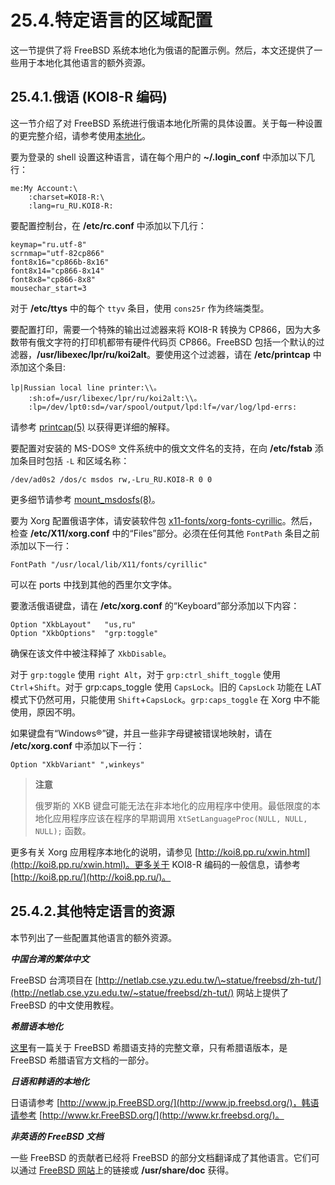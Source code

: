 # 25.4.特定语言的区域配置

这一节提供了将 FreeBSD 系统本地化为俄语的配置示例。然后，本文还提供了一些用于本地化其他语言的额外资源。

## 25.4.1.俄语 (KOI8-R 编码)

这一节介绍了对 FreeBSD 系统进行俄语本地化所需的具体设置。关于每一种设置的更完整介绍，请参考使用[本地化](https://docs.freebsd.org/en/books/handbook/book/#using-localization)。

要为登录的 shell 设置这种语言，请在每个用户的 **\~/.login_conf** 中添加以下几行：

```shell-session
me:My Account:\
	:charset=KOI8-R:\
	:lang=ru_RU.KOI8-R:
```

要配置控制台，在 **/etc/rc.conf** 中添加以下几行：

```shell-session
keymap="ru.utf-8"
scrnmap="utf-82cp866"
font8x16="cp866b-8x16"
font8x14="cp866-8x14"
font8x8="cp866-8x8"
mousechar_start=3
```

对于 **/etc/ttys** 中的每个 `ttyv` 条目，使用 `cons25r` 作为终端类型。

要配置打印，需要一个特殊的输出过滤器来将 KOI8-R 转换为 CP866，因为大多数带有俄文字符的打印机都带有硬件代码页 CP866。FreeBSD 包括一个默认的过滤器，**/usr/libexec/lpr/ru/koi2alt**。要使用这个过滤器，请在 **/etc/printcap** 中添加这个条目:

```shell-session
lp|Russian local line printer:\\。
	:sh:of=/usr/libexec/lpr/ru/koi2alt:\\。
	:lp=/dev/lpt0:sd=/var/spool/output/lpd:lf=/var/log/lpd-errs:
```

请参考 [printcap(5)](https://www.freebsd.org/cgi/man.cgi?query=printcap&sektion=5&format=html) 以获得更详细的解释。

要配置对安装的 MS-DOS® 文件系统中的俄文文件名的支持，在向 **/etc/fstab** 添加条目时包括 `-L` 和区域名称：

```shell-session
/dev/ad0s2 /dos/c msdos rw,-Lru_RU.KOI8-R 0 0
```

更多细节请参考 [mount_msdosfs(8)](https://www.freebsd.org/cgi/man.cgi?query=mount_msdosfs&sektion=8&format=html)。

要为 Xorg 配置俄语字体，请安装软件包 [x11-fonts/xorg-fonts-cyrillic](https://cgit.freebsd.org/ports/tree/x11-fonts/xorg-fonts-cyrillic/pkg-descr)。然后，检查 **/etc/X11/xorg.conf** 中的“Files”部分。必须在任何其他 `FontPath` 条目之前添加以下一行：

```shell-session
FontPath "/usr/local/lib/X11/fonts/cyrillic"
```

可以在 ports 中找到其他的西里尔文字体。

要激活俄语键盘，请在 **/etc/xorg.conf** 的“Keyboard”部分添加以下内容：

```shell-session
Option "XkbLayout"   "us,ru"
Option "XkbOptions"  "grp:toggle"
```

确保在该文件中被注释掉了 `XkbDisable`。

对于 `grp:toggle` 使用 `right Alt`，对于 `grp:ctrl_shift_toggle` 使用 `Ctrl`+`Shift`。对于 grp:caps_toggle 使用 `CapsLock`。旧的 `CapsLock` 功能在 LAT 模式下仍然可用，只能使用 `Shift`+`CapsLock`。`grp:caps_toggle` 在 Xorg 中不能使用，原因不明。

如果键盘有“Windows®”键，并且一些非字母键被错误地映射，请在 **/etc/xorg.conf** 中添加以下一行：

```shell-session
Option "XkbVariant" ",winkeys"
```

> **注意**
>
> 俄罗斯的 XKB 键盘可能无法在非本地化的应用程序中使用。最低限度的本地化应用程序应该在程序的早期调用 `XtSetLanguageProc(NULL, NULL, NULL);` 函数。

更多有关 Xorg 应用程序本地化的说明，请参见 [http://koi8.pp.ru/xwin.html](http://koi8.pp.ru/xwin.html)。更多关于 KOI8-R 编码的一般信息，请参考 [http://koi8.pp.ru/](http://koi8.pp.ru/)。

## 25.4.2.其他特定语言的资源

本节列出了一些配置其他语言的额外资源。

_**中国台湾的繁体中文**_

FreeBSD 台湾项目在 [http://netlab.cse.yzu.edu.tw/\~statue/freebsd/zh-tut/](http://netlab.cse.yzu.edu.tw/~statue/freebsd/zh-tut/) 网站上提供了 FreeBSD 的中文使用教程。

_**希腊语本地化**_

[这里](https://www.freebsd.org/doc/gr/articles/greek-language-support/)有一篇关于 FreeBSD 希腊语支持的完整文章，只有希腊语版本，是 FreeBSD 希腊语官方文档的一部分。

_**日语和韩语的本地化**_

日语请参考 [http://www.jp.FreeBSD.org/](http://www.jp.freebsd.org/)，韩语请参考 [http://www.kr.FreeBSD.org/](http://www.kr.freebsd.org/)。

_**非英语的 FreeBSD 文档**_

一些 FreeBSD 的贡献者已经将 FreeBSD 的部分文档翻译成了其他语言。它们可以通过 [FreeBSD 网站](https://www.freebsd.org/)上的链接或 **/usr/share/doc** 获得。
